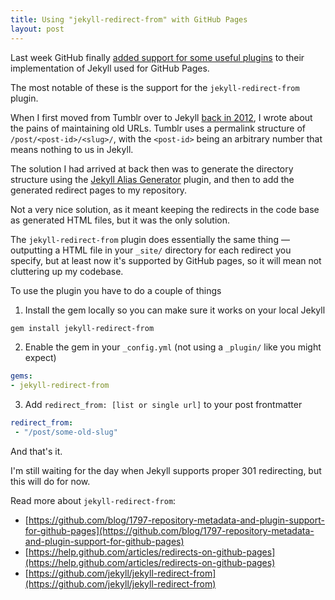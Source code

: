 ```yaml
---
title: Using "jekyll-redirect-from" with GitHub Pages
layout: post
---
```


Last week GitHub finally [added support for some useful plugins](https://help.github.com/articles/redirects-on-github-pages) to their implementation of Jekyll used for GitHub Pages.

The most notable of these is the support for the `jekyll-redirect-from` plugin.

<!-- more -->

When I first moved from Tumblr over to Jekyll [back in 2012](/post/on-migrating-from-tumblr-to-jekyll-bootstrap/), I wrote about the pains of maintaining old URLs. Tumblr uses a permalink structure of `/post/<post-id>/<slug>/`, with the `<post-id>` being an arbitrary number that means nothing to us in Jekyll.

The solution I had arrived at back then was to generate the directory structure using the [Jekyll Alias Generator](https://github.com/tsmango/jekyll_alias_generator) plugin, and then to add the generated redirect pages to my repository.

Not a very nice solution, as it meant keeping the redirects in the code base as generated HTML files, but it was the only solution.

The `jekyll-redirect-from` plugin does essentially the same thing &mdash; outputting a HTML file in your `_site/` directory for each redirect you specify, but at least now it's supported by GitHub pages, so it will mean not cluttering up my codebase.

To use the plugin you have to do a couple of things

1. Install the gem locally so you can make sure it works on your local Jekyll

  ``` bash
  gem install jekyll-redirect-from
  ```

2. Enable the gem in your `_config.yml` (not using a `_plugin/` like you might expect)

  ``` yaml
  gems:
  - jekyll-redirect-from
  ```
3. Add `redirect_from: [list or single url]` to your post frontmatter

  ``` yaml
  redirect_from:
   - "/post/some-old-slug"
  ```

And that's it.

I'm still waiting for the day when Jekyll supports proper 301 redirecting, but this will do for now.

Read more about `jekyll-redirect-from`:

- [https://github.com/blog/1797-repository-metadata-and-plugin-support-for-github-pages](https://github.com/blog/1797-repository-metadata-and-plugin-support-for-github-pages)
- [https://help.github.com/articles/redirects-on-github-pages](https://help.github.com/articles/redirects-on-github-pages)
- [https://github.com/jekyll/jekyll-redirect-from](https://github.com/jekyll/jekyll-redirect-from)
